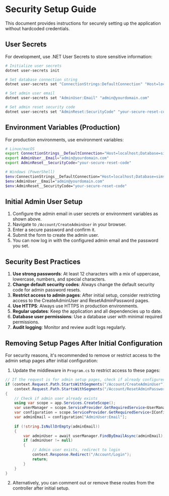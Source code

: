 # Security Setup Guide

This document provides instructions for securely setting up the application without hardcoded credentials.

## User Secrets

For development, use .NET User Secrets to store sensitive information:

```bash
# Initialize user secrets
dotnet user-secrets init

# Set database connection string
dotnet user-secrets set "ConnectionStrings:DefaultConnection" "Host=localhost;Database=sims;Username=your_username;Password=your_password;Trust Server Certificate=true;"

# Set admin user email
dotnet user-secrets set "AdminUser:Email" "admin@yourdomain.com"

# Set admin reset security code
dotnet user-secrets set "AdminReset:SecurityCode" "your-secure-reset-code"
```

## Environment Variables (Production)

For production environments, use environment variables:

```bash
# Linux/macOS
export ConnectionStrings__DefaultConnection="Host=localhost;Database=sims;Username=your_username;Password=your_password;Trust Server Certificate=true;"
export AdminUser__Email="admin@yourdomain.com"
export AdminReset__SecurityCode="your-secure-reset-code"

# Windows (PowerShell)
$env:ConnectionStrings__DefaultConnection="Host=localhost;Database=sims;Username=your_username;Password=your_password;Trust Server Certificate=true;"
$env:AdminUser__Email="admin@yourdomain.com"
$env:AdminReset__SecurityCode="your-secure-reset-code"
```

## Initial Admin User Setup

1. Configure the admin email in user secrets or environment variables as shown above.
2. Navigate to `/Account/CreateAdminUser` in your browser.
3. Enter a secure password and confirm it.
4. Submit the form to create the admin user.
5. You can now log in with the configured admin email and the password you set.

## Security Best Practices

1. **Use strong passwords**: At least 12 characters with a mix of uppercase, lowercase, numbers, and special characters.
2. **Change default security codes**: Always change the default security code for admin password resets.
3. **Restrict access to admin pages**: After initial setup, consider restricting access to the CreateAdminUser and ResetAdminPassword pages.
4. **Use HTTPS**: Always use HTTPS in production environments.
5. **Regular updates**: Keep the application and all dependencies up to date.
6. **Database user permissions**: Use a database user with minimal required permissions.
7. **Audit logging**: Monitor and review audit logs regularly.

## Removing Setup Pages After Initial Configuration

For security reasons, it's recommended to remove or restrict access to the admin setup pages after initial configuration:

1. Update the middleware in `Program.cs` to restrict access to these pages:

```csharp
// If the request is for admin setup pages, check if already configured
if (context.Request.Path.StartsWithSegments("/Account/CreateAdminUser") ||
    context.Request.Path.StartsWithSegments("/Account/ResetAdminPassword"))
{
    // Check if admin user already exists
    using var scope = app.Services.CreateScope();
    var userManager = scope.ServiceProvider.GetRequiredService<UserManager<IdentityUser>>();
    var configuration = scope.ServiceProvider.GetRequiredService<IConfiguration>();
    var adminEmail = configuration["AdminUser:Email"];
    
    if (!string.IsNullOrEmpty(adminEmail))
    {
        var adminUser = await userManager.FindByEmailAsync(adminEmail);
        if (adminUser != null)
        {
            // Admin user exists, redirect to login
            context.Response.Redirect("/Account/Login");
            return;
        }
    }
}
```

2. Alternatively, you can comment out or remove these routes from the controller after initial setup.
